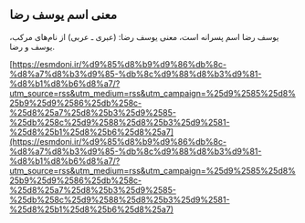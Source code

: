 ## معنی اسم یوسف رضا


یوسف رضا اسم پسرانه است، معنی یوسف رضا: (عبری ـ عربی) از نام‌های مرکب، یوسف و رضا.

[https://esmdoni.ir/%d9%85%d8%b9%d9%86%db%8c-%d8%a7%d8%b3%d9%85-%db%8c%d9%88%d8%b3%d9%81-%d8%b1%d8%b6%d8%a7/?utm_source=rss&utm_medium=rss&utm_campaign=%25d9%2585%25d8%25b9%25d9%2586%25db%258c-%25d8%25a7%25d8%25b3%25d9%2585-%25db%258c%25d9%2588%25d8%25b3%25d9%2581-%25d8%25b1%25d8%25b6%25d8%25a7](https://esmdoni.ir/%d9%85%d8%b9%d9%86%db%8c-%d8%a7%d8%b3%d9%85-%db%8c%d9%88%d8%b3%d9%81-%d8%b1%d8%b6%d8%a7/?utm_source=rss&utm_medium=rss&utm_campaign=%25d9%2585%25d8%25b9%25d9%2586%25db%258c-%25d8%25a7%25d8%25b3%25d9%2585-%25db%258c%25d9%2588%25d8%25b3%25d9%2581-%25d8%25b1%25d8%25b6%25d8%25a7) 